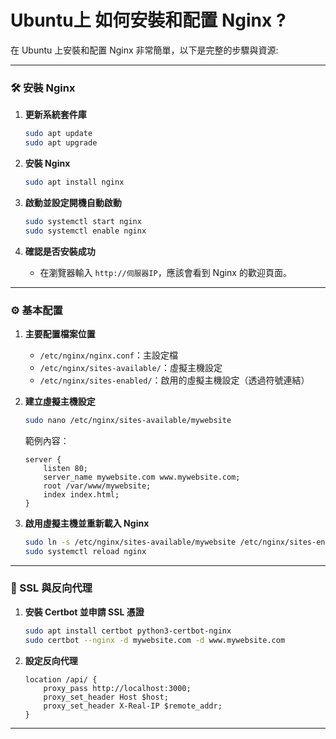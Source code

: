 # Ubuntu上 如何安裝和配置 Nginx ?

在 Ubuntu 上安裝和配置 Nginx 非常簡單，以下是完整的步驟與資源:

---

### 🛠 安裝 Nginx

1. **更新系統套件庫**

   ```bash
   sudo apt update
   sudo apt upgrade
   ```

2. **安裝 Nginx**

   ```bash
   sudo apt install nginx
   ```

3. **啟動並設定開機自動啟動**

   ```bash
   sudo systemctl start nginx
   sudo systemctl enable nginx
   ```

4. **確認是否安裝成功**
   - 在瀏覽器輸入 `http://伺服器IP`，應該會看到 Nginx 的歡迎頁面。

---

### ⚙️ 基本配置

1. **主要配置檔案位置**

   - `/etc/nginx/nginx.conf`：主設定檔
   - `/etc/nginx/sites-available/`：虛擬主機設定
   - `/etc/nginx/sites-enabled/`：啟用的虛擬主機設定（透過符號連結）

2. **建立虛擬主機設定**

   ```bash
   sudo nano /etc/nginx/sites-available/mywebsite
   ```

   範例內容：

   ```nginx
   server {
       listen 80;
       server_name mywebsite.com www.mywebsite.com;
       root /var/www/mywebsite;
       index index.html;
   }
   ```

3. **啟用虛擬主機並重新載入 Nginx**

   ```bash
   sudo ln -s /etc/nginx/sites-available/mywebsite /etc/nginx/sites-enabled/
   sudo systemctl reload nginx
   ```
---

### 🔐 SSL 與反向代理

1. **安裝 Certbot 並申請 SSL 憑證**

   ```bash
   sudo apt install certbot python3-certbot-nginx
   sudo certbot --nginx -d mywebsite.com -d www.mywebsite.com
   ```

2. **設定反向代理**

   ```nginx
   location /api/ {
       proxy_pass http://localhost:3000;
       proxy_set_header Host $host;
       proxy_set_header X-Real-IP $remote_addr;
   }
   ```

---


